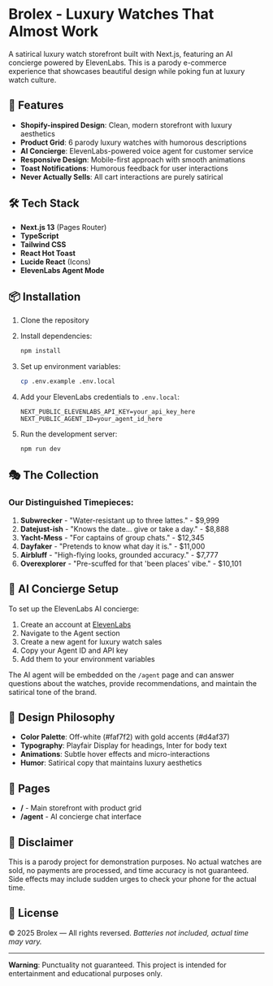# Brolex - Luxury Watches That Almost Work

A satirical luxury watch storefront built with Next.js, featuring an AI concierge powered by ElevenLabs. This is a parody e-commerce experience that showcases beautiful design while poking fun at luxury watch culture.

## 🚀 Features

- **Shopify-inspired Design**: Clean, modern storefront with luxury aesthetics
- **Product Grid**: 6 parody luxury watches with humorous descriptions
- **AI Concierge**: ElevenLabs-powered voice agent for customer service
- **Responsive Design**: Mobile-first approach with smooth animations
- **Toast Notifications**: Humorous feedback for user interactions
- **Never Actually Sells**: All cart interactions are purely satirical

## 🛠️ Tech Stack

- **Next.js 13** (Pages Router)
- **TypeScript**
- **Tailwind CSS**
- **React Hot Toast**
- **Lucide React** (Icons)
- **ElevenLabs Agent Mode**

## 📦 Installation

1. Clone the repository
2. Install dependencies:
   ```bash
   npm install
   ```

3. Set up environment variables:
   ```bash
   cp .env.example .env.local
   ```

4. Add your ElevenLabs credentials to `.env.local`:
   ```
   NEXT_PUBLIC_ELEVENLABS_API_KEY=your_api_key_here
   NEXT_PUBLIC_AGENT_ID=your_agent_id_here
   ```

5. Run the development server:
   ```bash
   npm run dev
   ```

## 🎭 The Collection

### Our Distinguished Timepieces:

1. **Subwrecker** - "Water-resistant up to three lattes." - $9,999
2. **Datejust-ish** - "Knows the date… give or take a day." - $8,888
3. **Yacht-Mess** - "For captains of group chats." - $12,345
4. **Dayfaker** - "Pretends to know what day it is." - $11,000
5. **Airbluff** - "High-flying looks, grounded accuracy." - $7,777
6. **Overexplorer** - "Pre-scuffed for that 'been places' vibe." - $10,101

## 🤖 AI Concierge Setup

To set up the ElevenLabs AI concierge:

1. Create an account at [ElevenLabs](https://elevenlabs.io)
2. Navigate to the Agent section
3. Create a new agent for luxury watch sales
4. Copy your Agent ID and API key
5. Add them to your environment variables

The AI agent will be embedded on the `/agent` page and can answer questions about the watches, provide recommendations, and maintain the satirical tone of the brand.

## 🎨 Design Philosophy

- **Color Palette**: Off-white (#faf7f2) with gold accents (#d4af37)
- **Typography**: Playfair Display for headings, Inter for body text
- **Animations**: Subtle hover effects and micro-interactions
- **Humor**: Satirical copy that maintains luxury aesthetics

## 📱 Pages

- **/** - Main storefront with product grid
- **/agent** - AI concierge chat interface

## 🚫 Disclaimer

This is a parody project for demonstration purposes. No actual watches are sold, no payments are processed, and time accuracy is not guaranteed. Side effects may include sudden urges to check your phone for the actual time.

## 📄 License

© 2025 Brolex — All rights reversed.
*Batteries not included, actual time may vary.*

---

**Warning**: Punctuality not guaranteed. This project is intended for entertainment and educational purposes only.
